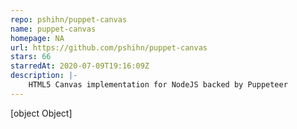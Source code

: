 ```yaml
---
repo: pshihn/puppet-canvas
name: puppet-canvas
homepage: NA
url: https://github.com/pshihn/puppet-canvas
stars: 66
starredAt: 2020-07-09T19:16:09Z
description: |-
    HTML5 Canvas implementation for NodeJS backed by Puppeteer
---
```


[object Object]
